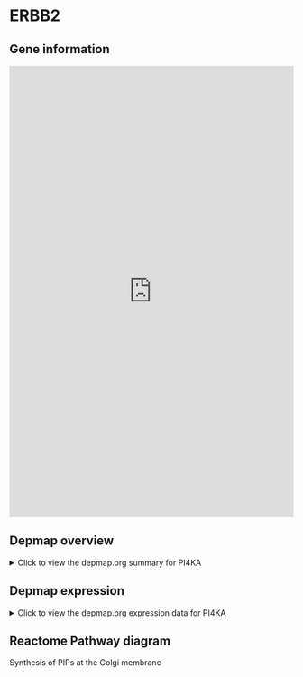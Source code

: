 <h1>ERBB2</h1>

<h2>Gene information</h2>
<iframe src="https://depmap.org/portal/gene/PI4KA?tab=about" style="border:none;width:100%;height:800px"></iframe>

<h2>Depmap overview</h2>
<details>
  <summary>Click to view the depmap.org summary for PI4KA</summary>
  <iframe src="https://depmap.org/portal/gene/PI4KA?tab=overview" style="border:none;width:100%;height:800px"></iframe>
</details>

<h2>Depmap expression</h2>
<details>
  <summary>Click to view the depmap.org expression data for PI4KA</summary>
  <iframe src="https://depmap.org/portal/gene/PI4KA?tab=characterization" style="border:none;width:100%;height:800px"></iframe>
</details>



<h2>Reactome Pathway diagram</h2>
Synthesis of PIPs at the Golgi membrane
<div id="diagramHolder"></div>

<script>
    //Creating the Reactome Diagram widget
    //Take into account a proxy needs to be set up in your server side pointing to www.reactome.org
    function onReactomeDiagramReady(){  //This function is automatically called when the widget code is ready to be used
        var diagram = Reactome.Diagram.create({
            "placeHolder" : "diagramHolder",
            "width" : 900,
            "height" : 500
        });

        //Initialising it to the "Hemostasis" pathway
        diagram.loadDiagram("R-HSA-1660514");

        //Adding different listeners

        diagram.onDiagramLoaded(function (loaded) {
            console.info("Loaded ", loaded);
            diagram.flagItems("BAD");
	    diagram.flagItems("Q92934");
            if (loaded == "R-HSA-1660514") diagram.selectItem("R-HSA-1660514");
        });

     }
</script>



